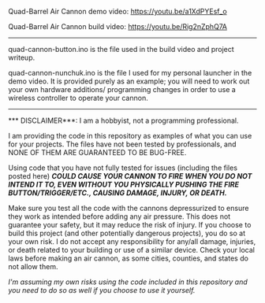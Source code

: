 Quad-Barrel Air Cannon demo video: https://youtu.be/a1XdPYEsf_o

Quad-Barrel Air Cannon build video: https://youtu.be/Rig2nZphQ7A

--------

quad-cannon-button.ino is the file used in the build video and project writeup.

quad-cannon-nunchuk.ino is the file I used for my personal launcher in the demo video.
It is provided purely as an example; you will need to work out your own hardware additions/
programming changes in order to use a wireless controller to operate your cannon.

--------

*** DISCLAIMER***: I am a hobbyist, not a programming professional.

I am providing the code in this repository as examples of what you can use for your projects.
The files have not been tested by professionals, and NONE OF THEM ARE GUARANTEED TO BE BUG-FREE.

Using code that you have not fully tested for issues (including the files posted here) ***COULD
CAUSE YOUR CANNON TO FIRE WHEN YOU DO NOT INTEND IT TO, EVEN WITHOUT YOU PHYSICALLY PUSHING THE FIRE
BUTTON/TRIGGER/ETC., CAUSING DAMAGE, INJURY, OR DEATH.***

Make sure you test all the code with the cannons depressurized to ensure they work as intended before adding
any air pressure. This does not guarantee your safety, but it may reduce the risk of injury. If you choose to
build this project (and other potentially dangerous projects), you do so at your own risk. I do not accept any
responsibility for any/all damage, injuries, or death related to your building or use of a similar device.
Check your local laws before making an air cannon, as some cities, counties, and states do not allow them.

*I'm assuming my own risks using the code included in this repository and you need to do so as well if you
choose to use it yourself.*
